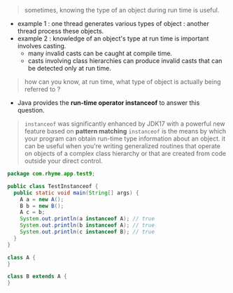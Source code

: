 > sometimes, knowing the type of an object during run time is useful.
- example 1
  : one thread generates various types of object
  : another thread process these objects.
- example 2
  : knowledge of an object's type at run time is important involves casting.
  - many invalid casts can be caught at compile time.
  - casts involving class hierarchies can produce invalid casts that can be detected only at run time.
  
> how can you know, at run time, what type of object is actually being referred to ?
- Java provides the **run-time operator instanceof** to answer this question.

> `instanceof` was significantly enhanced by JDK17 with a powerful new feature based on **pattern matching**
> `instanceof` is the means by which your program can obtain run-time type information about an object.
> it can be useful when you're writing generalized routines that operate on objects of a complex class hierarchy
> or that are created from code outside your direct control.
```java
package com.rhyme.app.test9;

public class TestInstanceof {
  public static void main(String[] args) {
    A a = new A();
    B b = new B();
    A c = b;
    System.out.println(a instanceof A); // true
    System.out.println(b instanceof A); // true
    System.out.println(c instanceof B); // true
  }
}

class A {
}

class B extends A {
}
```
